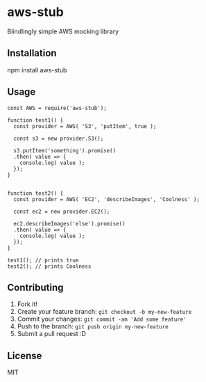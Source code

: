 # aws-stub
Blindlingly simple AWS mocking library
## Installation
npm install aws-stub
## Usage
```
const AWS = require('aws-stub');

function test1() {
  const provider = AWS( 'S3', 'putItem', true );
  
  const s3 = new provider.S3();
  
  s3.putItem('something').promise()
  .then( value => {
    console.log( value );
  });
}


function test2() {
  const provider = AWS( 'EC2', 'describeImages', 'Coolness' );
  
  const ec2 = new provider.EC2();
  
  ec2.describeImages('else').promise()
  .then( value => {
    console.log( value );
  });
}

test1(); // prints true
test2(); // prints Coolness

```
## Contributing
1. Fork it!
2. Create your feature branch: `git checkout -b my-new-feature`
3. Commit your changes: `git commit -am 'Add some feature'`
4. Push to the branch: `git push origin my-new-feature`
5. Submit a pull request :D
## License
MIT